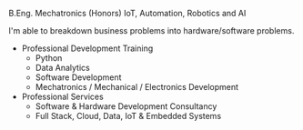 <!--
**asmyio/asmyio** is a ✨ _special_ ✨ repository because its `README.md` (this file) appears on your GitHub profile.

Here are some ideas to get you started:

- 🔭 I’m currently working on ...
- 🌱 I’m currently learning ...
- 👯 I’m looking to collaborate on ...
- 🤔 I’m looking for help with ...
- 💬 Ask me about ...
- 📫 How to reach me: ...
- 😄 Pronouns: ...
- ⚡ Fun fact: ...
-->

B.Eng. Mechatronics (Honors)
IoT, Automation, Robotics and AI

I'm able to breakdown business problems into hardware/software problems.

- Professional Development Training
    - Python
    - Data Analytics
    - Software Development
    - Mechatronics / Mechanical / Electronics Development
- Professional Services
    - Software & Hardware Development Consultancy
    - Full Stack, Cloud, Data, IoT & Embedded Systems
